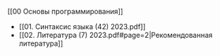 [[00 Основы программирования]]

- [[01. Синтаксис языка (42) 2023.pdf]]
- [[02. Литература (7) 2023.pdf#page=2|Рекомендованная литература]]